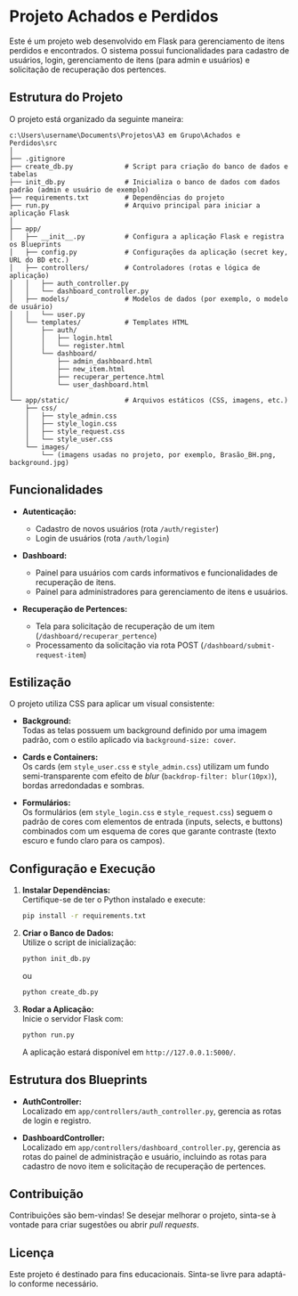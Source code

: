 # Projeto Achados e Perdidos

Este é um projeto web desenvolvido em Flask para gerenciamento de itens perdidos e encontrados. O sistema possui funcionalidades para cadastro de usuários, login, gerenciamento de itens (para admin e usuários) e solicitação de recuperação dos pertences.

## Estrutura do Projeto

O projeto está organizado da seguinte maneira:

```
c:\Users\username\Documents\Projetos\A3 em Grupo\Achados e Perdidos\src
│
├── .gitignore
├── create_db.py             # Script para criação do banco de dados e tabelas
├── init_db.py               # Inicializa o banco de dados com dados padrão (admin e usuário de exemplo)
├── requirements.txt         # Dependências do projeto
├── run.py                   # Arquivo principal para iniciar a aplicação Flask
│
├── app/
│   ├── __init__.py          # Configura a aplicação Flask e registra os Blueprints
│   ├── config.py            # Configurações da aplicação (secret key, URL do BD etc.)
│   ├── controllers/         # Controladores (rotas e lógica de aplicação)
│   │   ├── auth_controller.py
│   │   └── dashboard_controller.py
│   ├── models/              # Modelos de dados (por exemplo, o modelo de usuário)
│   │   └── user.py
│   └── templates/           # Templates HTML
│       ├── auth/
│       │   ├── login.html
│       │   └── register.html
│       └── dashboard/
│           ├── admin_dashboard.html
│           ├── new_item.html
│           ├── recuperar_pertence.html
│           └── user_dashboard.html
│
└── app/static/              # Arquivos estáticos (CSS, imagens, etc.)
    ├── css/
    │   ├── style_admin.css
    │   ├── style_login.css
    │   ├── style_request.css
    │   └── style_user.css
    └── images/
        └── (imagens usadas no projeto, por exemplo, Brasão_BH.png, background.jpg)
```

## Funcionalidades

- **Autenticação:**  
  - Cadastro de novos usuários (rota `/auth/register`)  
  - Login de usuários (rota `/auth/login`)  

- **Dashboard:**  
  - Painel para usuários com cards informativos e funcionalidades de recuperação de itens.  
  - Painel para administradores para gerenciamento de itens e usuários.

- **Recuperação de Pertences:**  
  - Tela para solicitação de recuperação de um item (`/dashboard/recuperar_pertence`)  
  - Processamento da solicitação via rota POST (`/dashboard/submit-request-item`)

## Estilização

O projeto utiliza CSS para aplicar um visual consistente:

- **Background:**  
  Todas as telas possuem um background definido por uma imagem padrão, com o estilo aplicado via `background-size: cover`.

- **Cards e Containers:**  
  Os cards (em `style_user.css` e `style_admin.css`) utilizam um fundo semi-transparente com efeito de _blur_ (`backdrop-filter: blur(10px)`), bordas arredondadas e sombras.

- **Formulários:**  
  Os formulários (em `style_login.css` e `style_request.css`) seguem o padrão de cores com elementos de entrada (inputs, selects, e buttons) combinados com um esquema de cores que garante contraste (texto escuro e fundo claro para os campos).

## Configuração e Execução

1. **Instalar Dependências:**  
   Certifique-se de ter o Python instalado e execute:
   ```bash
   pip install -r requirements.txt
   ```

2. **Criar o Banco de Dados:**  
   Utilize o script de inicialização:
   ```bash
   python init_db.py
   ```
   ou
   ```bash
   python create_db.py
   ```

3. **Rodar a Aplicação:**  
   Inicie o servidor Flask com:
   ```bash
   python run.py
   ```
   A aplicação estará disponível em `http://127.0.0.1:5000/`.

## Estrutura dos Blueprints

- **AuthController:**  
  Localizado em `app/controllers/auth_controller.py`, gerencia as rotas de login e registro.

- **DashboardController:**  
  Localizado em `app/controllers/dashboard_controller.py`, gerencia as rotas do painel de administração e usuário, incluindo as rotas para cadastro de novo item e solicitação de recuperação de pertences.

## Contribuição

Contribuições são bem-vindas! Se desejar melhorar o projeto, sinta-se à vontade para criar sugestões ou abrir _pull requests_.

## Licença

Este projeto é destinado para fins educacionais. Sinta-se livre para adaptá-lo conforme necessário.
